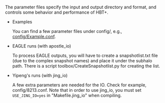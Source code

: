 The parameter files specify the input and output directory and format, and controls some behavior and performance of HBT+.
 
- Examples  

    You can find a few parameter files under config/, e.g., [config/Example.conf](https://github.com/Kambrian/HBTplus/blob/Hydro/configs/Example.conf).

- EAGLE runs (with apostle_io)

    To process EAGLE outputs, you will have to create a snapshotlist.txt file (due to the complex snapshot names) and place it under the subhalo path. There is a script toolbox/CreateSnapshotlist.py for creating the list.

- Yipeng's runs (with jing_io)

    A few extra parameters are needed for the IO. Check for example, config/8213.conf. Note that in order to use jing_io, you must set `USE_JING_IO=yes` in "Makefile.jing_io" when compiling. 